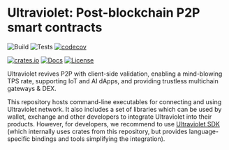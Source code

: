 # Ultraviolet: Post-blockchain P2P smart contracts

![Build](https://github.com/ultraviolet-network/uviolet/workflows/Build/badge.svg)
![Tests](https://github.com/ultraviolet-network/uviolet/workflows/Tests/badge.svg)
[![codecov](https://codecov.io/gh/ultraviolet-network/uviolet/branch/master/graph/badge.svg)](https://codecov.io/gh/ultraviolet-network/uviolet)

[![crates.io](https://img.shields.io/crates/v/uviolet)](https://crates.io/crates/uviolet)
[![Docs](https://docs.rs/uviolet/badge.svg)](https://docs.rs/uviolet)
[![License](https://img.shields.io/crates/l/uviolet)](./LICENSE)

Ultraviolet revives P2P with client-side validation, enabling a mind-blowing TPS rate, supporting
IoT and AI dApps, and providing trustless multichain gateways & DEX.

This repository hosts command-line executables for connecting and using Ultraviolet network. It also
includes a set of libraries which can be used by wallet, exchange and other developers to integrate
Ultraviolet into their products. However, for developers, we recommend to use [Ultraviolet SDK]
(which internally uses crates from this repository, but provides language-specific bindings and
tools simplifying the integration).

[Ultraviolet SDK]: https://github.com/ultraviolet-network/UDK
